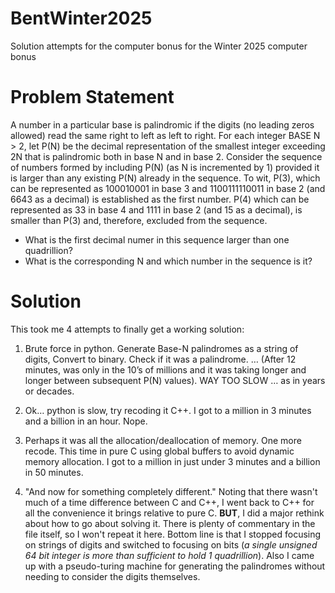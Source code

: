 # BentWinter2025
Solution attempts for the computer bonus for the Winter 2025 computer bonus

# Problem Statement

A number in a particular base is palindromic if the digits (no leading zeros allowed) read the same right to 
left as left to right. For each integer BASE N > 2, let P(N) be the decimal representation of the smallest 
integer exceeding 2N that is palindromic both in base N and in base 2.
Consider the sequence of numbers formed by including P(N) (as N is incremented by 1) provided it is larger 
than any existing P(N) already in the sequence. To wit, P(3), which can be represented as 100010001 in base 3 
and 1100111110011 in base 2 (and 6643 as a decimal) is established as the first number. P(4) which can be 
represented as 33 in base 4 and 1111 in base 2 (and 15 as a decimal), is smaller than P(3) and, therefore, 
excluded from the sequence.

- What is the first decimal numer in this sequence larger than one quadrillion?
- What is the corresponding N and which number in the sequence is it?

# Solution

This took me 4 attempts to finally get a working solution:

1. Brute force in python.  Generate Base-N palindromes as a string of digits, Convert to binary.  Check if it was a palindrome.  …   (After 12 minutes, was only in the 10’s of millions and it was taking longer and longer between subsequent P(N) values).   WAY TOO SLOW … as in years or decades.

2. Ok… python is slow, try recoding it C++.  I got to a million in 3 minutes and a billion in an hour.   Nope.

3. Perhaps it was all the allocation/deallocation of memory.   One more recode.  This time in pure C using global buffers to avoid dynamic memory allocation.  I got to a million in just under 3 minutes and a billion in 50 minutes.

4. "And now for something completely different."  Noting that there wasn't much of a time difference between C and C++, 
I went back to C++ for all the convenience it brings relative to pure C.   **BUT**, I did a major rethink about how to go
about solving it.  There is plenty of commentary in the file itself, so I won't repeat it here.  Bottom line is that I
stopped focusing on strings of digits and switched to focusing on bits (*a single unsigned 64 bit integer is more than
sufficient to hold 1 quadrillion*).  Also I came up with a pseudo-turing machine for generating the palindromes without
needing to consider the digits themselves.

